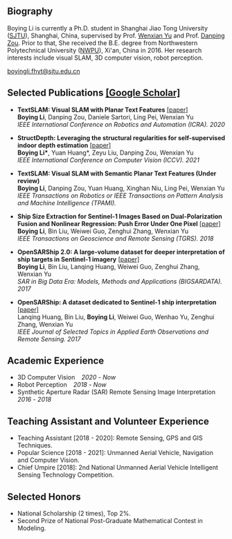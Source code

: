 ## Biography

Boying Li is currently a Ph.D. student in Shanghai Jiao Tong University ([SJTU](https://en.sjtu.edu.cn/)), Shanghai, China, supervised by Prof. [Wenxian Yu](https://www.researchgate.net/profile/Wenxian-Yu) and Prof. [Danping Zou](https://drone.sjtu.edu.cn/dpzou/).
Prior to that, She received the B.E. degree from Northwestern Polytechnical University ([NWPU](https://en.nwpu.edu.cn/)), Xi'an, China in 2016.
Her research interests include visual SLAM, 3D computer vision, robot perception. 

[boyingli.fhyt@sjtu.edu.cn](boyingli.fhyt@sjtu.edu.cn)

## Selected Publications [[Google Scholar]](https://scholar.google.com.hk/citations?user=hYrcIe0AAAAJ&hl=zh-CN&oi=ao)

- **TextSLAM: Visual SLAM with Planar Text Features** [[paper]](https://arxiv.org/abs/1912.05002)<br>
**Boying Li**, Danping Zou, Daniele Sartori, Ling Pei, Wenxian Yu <br>
*IEEE International Conference on Robotics and Automation (ICRA). 2020*

- **StructDepth: Leveraging the structural regularities for self-supervised indoor depth estimation** [[paper]](https://arxiv.org/abs/2108.08574) <br>
**Boying Li\***, Yuan Huang\*, Zeyu Liu, Danping Zou, Wenxian Yu <br>
*IEEE International Conference on Computer Vision (ICCV). 2021*

- **TextSLAM: Visual SLAM with Semantic Planar Text Features (Under review)** <br>
**Boying Li**, Danping Zou, Yuan Huang, Xinghan Niu, Ling Pei, Wenxian Yu <br>
*IEEE Transactions on Robotics or IEEE Transactions on Pattern Analysis and Machine Intelligence (TPAMI).* 

- **Ship Size Extraction for Sentinel-1 Images Based on Dual-Polarization Fusion and Nonlinear Regression: Push Error Under One Pixel** [[paper]](https://ieeexplore.ieee.org/abstract/document/8392506/)<br>
**Boying Li**, Bin Liu, Weiwei Guo, Zenghui Zhang, Wenxian Yu <br>
*IEEE Transactions on Geoscience and Remote Sensing (TGRS). 2018* 

- **OpenSARShip 2.0: A large-volume dataset for deeper interpretation of ship targets in Sentinel-1 imagery** [[paper]](https://ieeexplore.ieee.org/abstract/document/8124929) <br>
**Boying Li**, Bin Liu, Lanqing Huang, Weiwei Guo, Zenghui Zhang, Wenxian Yu <br>
*SAR in Big Data Era: Models, Methods and Applications (BIGSARDATA). 2017* 

- **OpenSARShip: A dataset dedicated to Sentinel-1 ship interpretation** [[paper]](https://ieeexplore.ieee.org/abstract/document/8067489)<br>
Lanqing Huang, Bin Liu, **Boying Li**, Weiwei Guo, Wenhao Yu, Zenghui Zhang, Wenxian Yu <br>
*IEEE Journal of Selected Topics in Applied Earth Observations and Remote Sensing. 2017* 

## Academic Experience

- 3D Computer Vision &ensp; *2020* - *Now*
- Robot Perception &ensp; *2018* - *Now*
- Synthetic Aperture Radar (SAR) Remote Sensing Image Interpretation &ensp;*2016* - *2018*

## Teaching Assistant and Volunteer Experience

- Teaching Assistant [2018 - 2020]: Remote Sensing, GPS and GIS Techniques.
- Popular Science [2018 - 2021]: Unmanned Aerial Vehicle, Navigation and Computer Vision.
- Chief Umpire [2018]: 2nd National Unmanned Aerial Vehicle Intelligent Sensing Technology Competition.

## Selected Honors
- National Scholarship (2 times), Top 2%.
- Second Prize of National Post-Graduate Mathematical Contest in Modeling.




